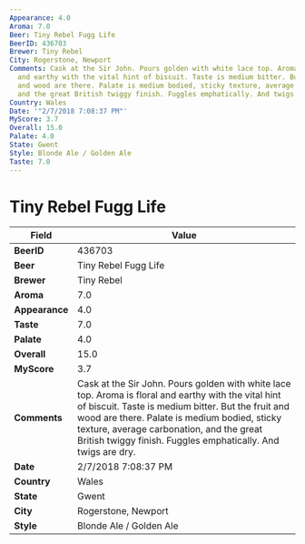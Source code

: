 ```yaml
---
Appearance: 4.0
Aroma: 7.0
Beer: Tiny Rebel Fugg Life
BeerID: 436703
Brewer: Tiny Rebel
City: Rogerstone, Newport
Comments: Cask at the Sir John. Pours golden with white lace top. Aroma is floral
  and earthy with the vital hint of biscuit. Taste is medium bitter. But the fruit
  and wood are there. Palate is medium bodied, sticky texture, average carbonation,
  and the great British twiggy finish. Fuggles emphatically. And twigs are dry.
Country: Wales
Date: '"2/7/2018 7:08:37 PM"'
MyScore: 3.7
Overall: 15.0
Palate: 4.0
State: Gwent
Style: Blonde Ale / Golden Ale
Taste: 7.0
---
```


# Tiny Rebel Fugg Life

| Field         | Value |
|---------------|-------|
| **BeerID** | 436703 |
| **Beer** | Tiny Rebel Fugg Life |
| **Brewer** | Tiny Rebel |
| **Aroma** | 7.0 |
| **Appearance** | 4.0 |
| **Taste** | 7.0 |
| **Palate** | 4.0 |
| **Overall** | 15.0 |
| **MyScore** | 3.7 |
| **Comments** | Cask at the Sir John. Pours golden with white lace top. Aroma is floral and earthy with the vital hint of biscuit. Taste is medium bitter. But the fruit and wood are there. Palate is medium bodied, sticky texture, average carbonation, and the great British twiggy finish. Fuggles emphatically. And twigs are dry. |
| **Date** | 2/7/2018 7:08:37 PM |
| **Country** | Wales |
| **State** | Gwent |
| **City** | Rogerstone, Newport |
| **Style** | Blonde Ale / Golden Ale |
